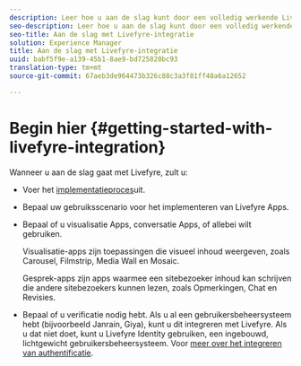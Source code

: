 ```yaml
---
description: Leer hoe u aan de slag kunt door een volledig werkende Livefyre-app te ontwikkelen. Bouw die app uit om basisverificatie, sociaal delen en het bijhouden van gebeurtenissen af te handelen.
seo-description: Leer hoe u aan de slag kunt door een volledig werkende Livefyre-app te ontwikkelen. Bouw die app uit om basisverificatie, sociaal delen en het bijhouden van gebeurtenissen af te handelen.
seo-title: Aan de slag met Livefyre-integratie
solution: Experience Manager
title: Aan de slag met Livefyre-integratie
uuid: babf5f9e-a139-45b1-8ae9-bd725820bc93
translation-type: tm+mt
source-git-commit: 67aeb3de964473b326c88c3a3f81ff48a6a12652

---
```



# Begin hier {#getting-started-with-livefyre-integration}

Wanneer u aan de slag gaat met Livefyre, zult u:

* Voer het [implementatieproces](../c-getting-started/c-implementation-process/c-implementation-process.md#c_implementation_process)uit.
* Bepaal uw gebruiksscenario voor het implementeren van Livefyre Apps.
* Bepaal of u visualisatie Apps, conversatie Apps, of allebei wilt gebruiken.

   Visualisatie-apps zijn toepassingen die visueel inhoud weergeven, zoals Carousel, Filmstrip, Media Wall en Mosaic.

   Gesprek-apps zijn apps waarmee een sitebezoeker inhoud kan schrijven die andere sitebezoekers kunnen lezen, zoals Opmerkingen, Chat en Revisies.

* Bepaal of u verificatie nodig hebt. Als u al een gebruikersbeheersysteem hebt (bijvoorbeeld Janrain, Giya), kunt u dit integreren met Livefyre. Als u dat niet doet, kunt u Livefyre Identity gebruiken, een ingebouwd, lichtgewicht gebruikersbeheersysteem. Voor [meer over het integreren van authentificatie](../t-about-identity-integration/t-about-identity-integration.md#t_about_identity_integration).

